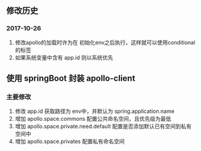 ## 修改历史

### 2017-10-26

1. 修改apollo的加载时许为在 初始化env之后执行，这样就可以使用conditional的标签
2. 如果系统变量中含有 app.id 则以系统优先


## 使用 springBoot 封装 apollo-client

### 主要修改

1. 修改 app.id 获取路径为 env中，并默认为 spring.application.name
2. 增加 apollo.space.commons 配置公共命名空间，且优先级为最低
3. 增加 apollo.space.private.need.default 配置是否添加默认已有空间到私有空间中
4. 增加 apollo.space.privates 配置私有命名空间



